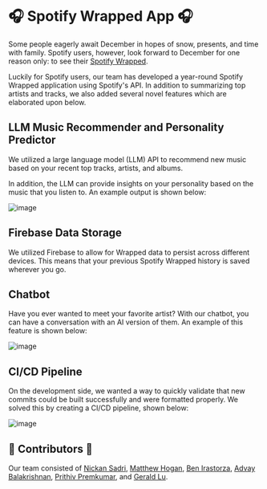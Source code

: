 # :headphones: Spotify Wrapped App :headphones:
Some people eagerly await December in hopes of snow, presents, and time with family. Spotify users, however, look forward to December for one reason only: to see their [Spotify Wrapped](https://newsroom.spotify.com/2023-wrapped/).

Luckily for Spotify users, our team has developed a year-round Spotify Wrapped application using Spotify's API. In addition to summarizing top artists and tracks, we also added several novel features which are elaborated upon below.

## LLM Music Recommender and Personality Predictor
We utilized a large language model (LLM) API to recommend new music based on your recent top tracks, artists, and albums.

In addition, the LLM can provide insights on your personality based on the music that you listen to. An example output is shown below:

![image](https://github.com/nicksadri/spotify-wrapped-app/assets/110947696/7a41c08e-9f59-4913-b97e-869c825af4d1)

## Firebase Data Storage
We utilized Firebase to allow for Wrapped data to persist across different devices. This means that your previous Spotify Wrapped history is saved wherever you go.

## Chatbot
Have you ever wanted to meet your favorite artist? With our chatbot, you can have a conversation with an AI version of them. An example of this feature is shown below:

![image](https://github.com/nicksadri/spotify-wrapped-app/assets/110947696/cf2f9caa-6070-4aef-aa3c-146b8b4ec0fa)

## CI/CD Pipeline
On the development side, we wanted a way to quickly validate that new commits could be built successfully and were formatted properly. We solved this by creating a CI/CD pipeline, shown below:

![image](https://github.com/nicksadri/spotify-wrapped-app/assets/110947696/48ee6cc8-b427-4c7b-809c-7009a0237158)

## :busts_in_silhouette: Contributors :busts_in_silhouette:
Our team consisted of [Nickan Sadri](https://github.com/nicksadri), [Matthew Hogan](https://github.com/matthewhogan22), [Ben Irastorza](https://github.com/birastor22), [Advay Balakrishnan](https://github.com/abalakrishnan1), [Prithiv Premkumar](https://github.com/CoderOfPrograms), and [Gerald Lu](https://github.com/Gerald-Lu).
